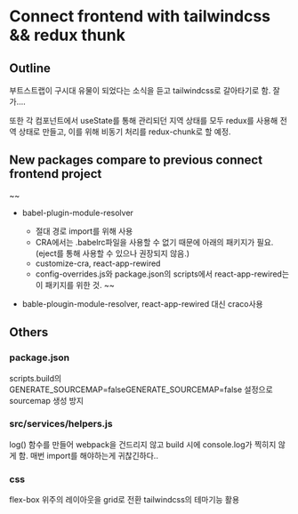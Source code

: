 # Connect frontend with tailwindcss && redux thunk

## Outline

부트스트랩이 구시대 유물이 되었다는 소식을 듣고 tailwindcss로 갈아타기로 함. 잘가....

또한 각 컴포넌트에서 useState를 통해 관리되던 지역 상태를 모두 redux를 사용해 전역 상태로 만들고, 이를 위해 비동기 처리를 redux-chunk로 할 예정.

## New packages compare to previous connect frontend project

~~

- babel-plugin-module-resolver

  - 절대 경로 import를 위해 사용
  - CRA에서는 .babelrc파일을 사용할 수 없기 때문에 아래의 패키지가 필요.(eject를 통해 사용할 수 있으나 권장되지 않음.)
  - customize-cra, react-app-rewired
  - config-overrides.js와 package.json의 scripts에서 react-app-rewired는 이 패키지를 위한 것.
    ~~

- bable-plougin-module-resolver, react-app-rewired 대신 craco사용

## Others

### package.json

scripts.build의 GENERATE_SOURCEMAP=falseGENERATE_SOURCEMAP=false 설정으로 sourcemap 생성 방지

### src/services/helpers.js

log() 함수를 만들어 webpack을 건드리지 않고 build 시에 console.log가 찍히지 않게 함.
매번 import를 해야하는게 귀찮긴하다..

### css

flex-box 위주의 레이아웃을 grid로 전환
tailwindcss의 테마기능 활용
